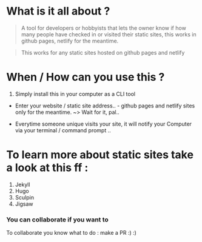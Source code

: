 
# What is it all about ? 

> A tool for developers or hobbyists that lets the owner know if how many people have checked in or visited their  static sites, this works in github pages, netlify for the meantime.

> This works for any static sites hosted on github pages and netlify





# When / How can you use this ? 

1. Simply install this in your computer as a CLI tool
*  Enter your website / static site address..
		- github pages and netlify sites only for the meantime.
~> Wait for it, pal..

* Everytime someone unique visits your site, it will notify your Computer via your terminal / command prompt ..  


# To learn more about static sites take a look at this ff : 

1. Jekyll 
2. Hugo
3. Sculpin
4. Jigsaw 

### You can collaborate if you want to

To collaborate you know what to do : make a PR :) :)

